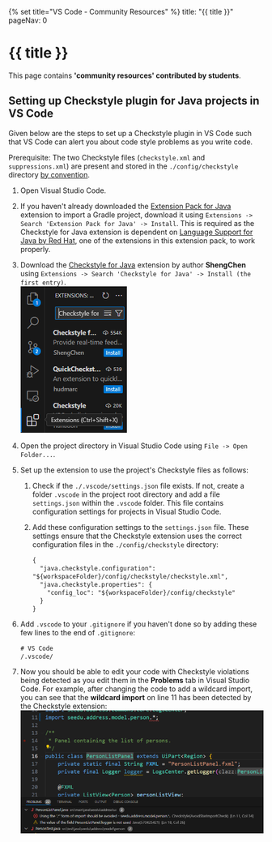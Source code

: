 {% set title="VS Code - Community Resources" %}
<frontmatter>
  title: "{{ title }}"
  pageNav: 0
</frontmatter>

# {{ title }}

<box type="warning">

This page contains **'community resources' contributed by students**.
</box>

## Setting up Checkstyle plugin for Java projects in VS Code

Given below are the steps to set up a Checkstyle plugin in VS Code such that VS Code can alert you about code style problems as you write code.

Prerequisite: The two Checkstyle files (`checkstyle.xml` and `suppressions.xml`) are present and stored in the `./config/checkstyle` directory [by convention](checkstyle.md).

1. Open Visual Studio Code.
2. If you haven't already downloaded the [Extension Pack for Java](https://marketplace.visualstudio.com/items?itemName=vscjava.vscode-java-pack) extension to import a Gradle project, download it using `Extensions -> Search 'Extension Pack for Java' -> Install`. This is required as the Checkstyle for Java extension is dependent on [Language Support for Java by Red Hat](https://marketplace.visualstudio.com/items?itemName=redhat.java), one of the extensions in this extension pack, to work properly.
3. Download the [Checkstyle for Java](https://marketplace.visualstudio.com/items?itemName=shengchen.vscode-checkstyle) extension by author **ShengChen** using `Extensions -> Search 'Checkstyle for Java' -> Install (the first entry)`.<br>
   ![install checkstyle extension in VS Code](images/vscode/checkstyle-extension-install.png)
4. Open the project directory in Visual Studio Code using `File -> Open Folder...`.
5. Set up the extension to use the project's Checkstyle files as follows:
   1. Check if the `./.vscode/settings.json` file exists. If not, create a folder `.vscode` in the project root directory and add a file `settings.json` within the `.vscode` folder. This file contains configuration settings for projects in Visual Studio Code.
   2. Add these configuration settings to the `settings.json` file. These settings ensure that the Checkstyle extension uses the correct configuration files in the `./config/checkstyle` directory:

      ```
      {
        "java.checkstyle.configuration": "${workspaceFolder}/config/checkstyle/checkstyle.xml",
        "java.checkstyle.properties": {
          "config_loc": "${workspaceFolder}/config/checkstyle"
        }
      }    
      ```

6. Add `.vscode` to your `.gitignore` if you haven't done so by adding these few lines to the end of `.gitignore`:

    ```
    # VS Code
    /.vscode/
    ```

7. Now you should be able to edit your code with Checkstyle violations being detected as you edit them in the **Problems** tab in Visual Studio Code. For example, after changing the code to add a wildcard import, you can see that the **wildcard import** on line 11 has been detected by the Checkstyle extension:<br>
   ![checkstyle extension working in VS Code](images/vscode/checkstyle-vscode-example.png)
